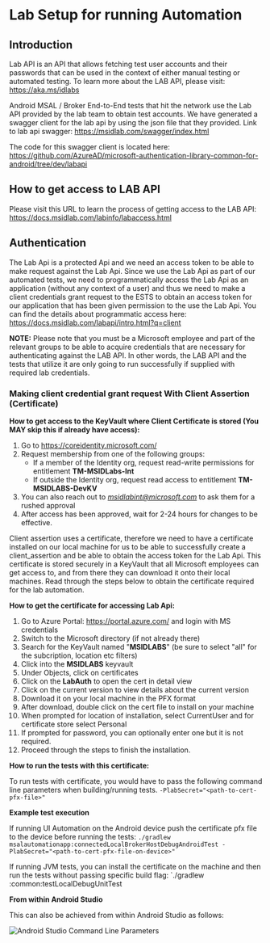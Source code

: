 # Lab Setup for running Automation

## Introduction

Lab API is an API that allows fetching test user accounts and their passwords that can be used in the context of either manual testing or automated testing. To learn more about the LAB API, please visit: https://aka.ms/idlabs

Android MSAL / Broker End-to-End tests that hit the network use the Lab API provided by the lab team to obtain test accounts. We have generated a swagger client for the lab api by using the json file that they provided. Link to lab api swagger: https://msidlab.com/swagger/index.html

The code for this swagger client is located here: https://github.com/AzureAD/microsoft-authentication-library-common-for-android/tree/dev/labapi

## How to get access to LAB API

Please visit this URL to learn the process of getting access to the LAB API: https://docs.msidlab.com/labinfo/labaccess.html

## Authentication

The Lab Api is a protected Api and we need an access token to be able to make request against the Lab Api. Since we use the Lab Api as part of our automated tests, we need to programmatically access the Lab Api as an application (without any context of a user) and thus we need to make a client credentials grant request to the ESTS to obtain an access token for our application that has been given permission to the use the Lab Api. You can find the details about programmatic access here: https://docs.msidlab.com/labapi/intro.html?q=client

**NOTE:** Please note that you must be a Microsoft employee and part of the relevant groups to be able to acquire credentials that are necessary for authenticating against the LAB API. In other words, the LAB API and the tests that utilize it are only going to run successfully if supplied with required lab credentials.

### Making client credential grant request With Client Assertion (Certificate)

**How to get access to the KeyVault where Client Certificate is stored (You MAY skip this if already have access):**

1. Go to https://coreidentity.microsoft.com/
2. Request membership from one of the following groups:
   - If a member of the Identity org, request read-write permissions for entitlement **TM-MSIDLabs-Int**
   - If outside the Identity org, request read access to entitlement **TM-MSIDLABS-DevKV**
3. You can also reach out to *msidlabint@microsoft.com* to ask them for a rushed approval
4. After access has been approved, wait for 2-24 hours for changes to be effective.

Client assertion uses a certificate, therefore we need to have a certificate installed on our local machine for us to be able to successfully create a client_assertion and be able to obtain the access token for the Lab Api. 
This certificate is stored securely in a KeyVault that all Microsoft employees can get access to, and from there they can download it onto their local machines. 
Read through the steps below to obtain the certificate required for the lab automation.

**How to get the certificate for accessing Lab Api:**

1. Go to Azure Portal: https://portal.azure.com/ and login with MS credentials
2. Switch to the Microsoft directory (if not already there)
3. Search for the KeyVault named "**MSIDLABS**" (be sure to select "all" for the subcription, location etc filters)
4. Click into the **MSIDLABS** keyvault
5. Under Objects, click on certificates
6. Click on the **LabAuth** to open the cert in detail view
7. Click on the current version to view details about the current version
8. Download it on your local machine in the PFX format
9. After download, double click on the cert file to install on your machine
10. When prompted for location of installation, select CurrentUser and for certificate store select Personal
11. If prompted for password, you can optionally enter one but it is not required.
12. Proceed through the steps to finish the installation.

**How to run the tests with this certificate:**

To run tests with certificate, you would have to pass the following command line parameters when building/running tests.
`-PlabSecret="<path-to-cert-pfx-file>"`

**Example test execution**

If running UI Automation on the Android device push the certificate pfx file to the device before running the tests:
`./gradlew msalautomationapp:connectedLocalBrokerHostDebugAndroidTest -PlabSecret="<path-to-cert-pfx-file-on-device>"`

If running JVM tests, you can install the certificate on the machine and then run the tests without passing specific build flag:
`./gradlew :common:testLocalDebugUnitTest

**From within Android Studio**

This can also be achieved from within Android Studio as follows:

![Android Studio Command Line Parameters](images/android_studio_cmd_params.png "Android Studio Command Line Parameters")

